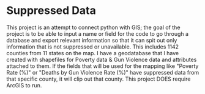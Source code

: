 # Suppressed Data
  This project is an attempt to connect python with GIS; the goal of the project is to be able to input a name or field for the code to go through a database and export relevant information so that it can spit out only information that is not suppressed or unavailable. This includes 1142 counties from 11 states on the map. I have a geodatabase that I have created with shapefiles for Poverty data & Gun Violence data and attributes attached to them. If the fields that will be used for the mapping like "Poverty Rate (%)" or "Deaths by Gun Violence Rate (%)" have suppressed data from that specific county, it will clip out that county. This project DOES require ArcGIS to run.
